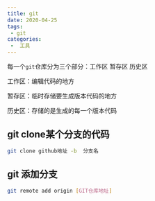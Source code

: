```yaml
---
title: git
date: 2020-04-25
tags:
 - git
categories:
 -  工具
---
```


每一个`git`仓库分为三个部分：工作区 暂存区  历史区

工作区：编辑代码的地方

暂存区：临时存储要生成版本代码的地方

历史区：存储的是生成的每一个版本代码

## git clone某个分支的代码

```bash
git clone github地址 -b  分支名
```



## git 添加分支

```bash
git remote add origin [GIT仓库地址]
```

